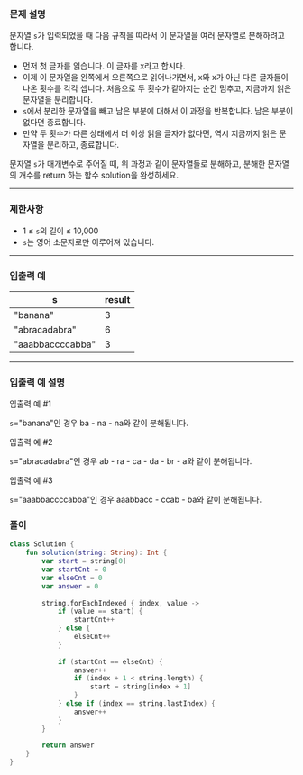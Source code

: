 ### **문제 설명**

문자열 `s`가 입력되었을 때 다음 규칙을 따라서 이 문자열을 여러 문자열로 분해하려고 합니다.

- 먼저 첫 글자를 읽습니다. 이 글자를 x라고 합시다.
- 이제 이 문자열을 왼쪽에서 오른쪽으로 읽어나가면서, x와 x가 아닌 다른 글자들이 나온 횟수를 각각 셉니다. 처음으로 두 횟수가 같아지는 순간 멈추고, 지금까지 읽은 문자열을 분리합니다.
- `s`에서 분리한 문자열을 빼고 남은 부분에 대해서 이 과정을 반복합니다. 남은 부분이 없다면 종료합니다.
- 만약 두 횟수가 다른 상태에서 더 이상 읽을 글자가 없다면, 역시 지금까지 읽은 문자열을 분리하고, 종료합니다.

문자열 `s`가 매개변수로 주어질 때, 위 과정과 같이 문자열들로 분해하고, 분해한 문자열의 개수를 return 하는 함수 solution을 완성하세요.

---

### 제한사항

- 1 ≤ `s`의 길이 ≤ 10,000
- `s`는 영어 소문자로만 이루어져 있습니다.

---

### 입출력 예

| s | result |
| --- | --- |
| "banana" | 3 |
| "abracadabra" | 6 |
| "aaabbaccccabba" | 3 |

---

### 입출력 예 설명

입출력 예 #1

`s`="banana"인 경우 ba - na - na와 같이 분해됩니다.

입출력 예 #2

`s`="abracadabra"인 경우 ab - ra - ca - da - br - a와 같이 분해됩니다.

입출력 예 #3

`s`="aaabbaccccabba"인 경우 aaabbacc - ccab - ba와 같이 분해됩니다.

### 풀이

```kotlin
class Solution {
    fun solution(string: String): Int {
        var start = string[0]
        var startCnt = 0
        var elseCnt = 0
        var answer = 0
        
        string.forEachIndexed { index, value ->
            if (value == start) {
                startCnt++
            } else {
                elseCnt++
            }
            
            if (startCnt == elseCnt) {
                answer++
                if (index + 1 < string.length) {
                    start = string[index + 1]   
                }
            } else if (index == string.lastIndex) {
                answer++
            }
        }
        
        return answer
    }
}
```
